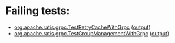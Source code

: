 # Failing tests: 

 * [org.apache.ratis.grpc.TestRetryCacheWithGrpc](ratis-test/org.apache.ratis.grpc.TestRetryCacheWithGrpc.txt) ([output](ratis-test/org.apache.ratis.grpc.TestRetryCacheWithGrpc-output.txt))
 * [org.apache.ratis.grpc.TestGroupManagementWithGrpc](ratis-test/org.apache.ratis.grpc.TestGroupManagementWithGrpc.txt) ([output](ratis-test/org.apache.ratis.grpc.TestGroupManagementWithGrpc-output.txt))
